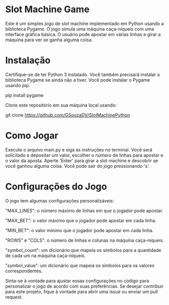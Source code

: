 # Slot Machine Game
Este é um simples jogo de slot machine implementado em Python usando a biblioteca Pygame. O jogo simula uma máquina caça-níqueis com uma interface gráfica básica. O usuário pode apostar em várias linhas e girar a máquina para ver se ganha alguma coisa.

# Instalação
Certifique-se de ter Python 3 instalado. Você também precisará instalar a biblioteca Pygame se ainda não a tiver. Você pode instalar o Pygame usando pip:

pip install pygame

Clone este repositório em sua máquina local usando:

git clone https://github.com/GSouzaDV/SlotMachinePython

# Como Jogar
Execute o arquivo main.py e siga as instruções no terminal. Você será solicitado a depositar um valor, escolher o número de linhas para apostar e o valor da aposta. Aperte 'Enter' para girar a slot machine e descobrir se você ganhou alguma coisa. Você pode sair do jogo pressionando 's'.

# Configurações do Jogo
O jogo tem algumas configurações personalizáveis:

"MAX_LINES": o número máximo de linhas em que o jogador pode apostar.

"MAX_BET": o valor máximo que o jogador pode apostar em cada linha.

"MIN_BET": o valor mínimo que o jogador pode apostar em cada linha.

"ROWS" e "COLS": o número de linhas e colunas na máquina caça-níqueis.

"symbol_count": um dicionário que mapeia os símbolos para a quantidade de cada um na máquina caça-níqueis.

"symbol_value": um dicionário que mapeia os símbolos para os valores correspondentes.

Sinta-se à vontade para ajustar essas configurações no código para personalizar o jogo de acordo com suas preferências.
Se desejar contribuir para este projeto, fique à vontade para abrir uma issue ou enviar um pull request.
